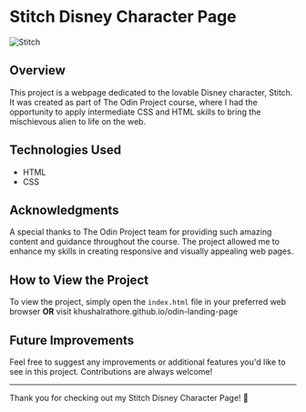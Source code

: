 # Stitch Disney Character Page

![Stitch](https://m.media-amazon.com/images/I/71QlqVtLkqL._AC_UF894,1000_QL80_.jpg=250x250)

## Overview

This project is a webpage dedicated to the lovable Disney character, Stitch. It was created as part of The Odin Project course, where I had the opportunity to apply intermediate CSS and HTML skills to bring the mischievous alien to life on the web.
## Technologies Used

- HTML
- CSS

## Acknowledgments

A special thanks to The Odin Project team for providing such amazing content and guidance throughout the course. The project allowed me to enhance my skills in creating responsive and visually appealing web pages.

## How to View the Project

To view the project, simply open the `index.html` file in your preferred web browser 
**OR** visit khushalrathore.github.io/odin-landing-page

## Future Improvements

Feel free to suggest any improvements or additional features you'd like to see in this project. Contributions are always welcome!

---

Thank you for checking out my Stitch Disney Character Page! 🚀
